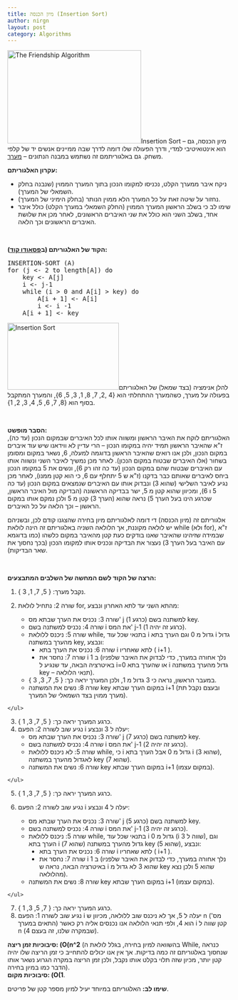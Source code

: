 ```yaml
---
title: מיון הכנסה (Insertion Sort)
author: nirgn
layout: post
category: Algorithms
---
```

[<img class="alignleft wp-image-1172" src="http://www.lifelongstudent.net/wp-content/uploads/2014/12/The_Friendship_Algorithm.png" alt="The Friendship Algorithm" width="300" height="209" />](http://www.lifelongstudent.net/wp-content/uploads/2014/12/The_Friendship_Algorithm.png)Insertion Sort &#8211; מיון הכנסה, גם הוא אינטואיטיבי למדי, ודרך הפעולה שלו דומה לדרך שבה ממיינים אנשים יד של קלפי משחק. גם באלגוריתמם זה נשתמש במבנה הנתונים &#8211; [מערך](http://www.lifelongstudent.net/2013/04/%d7%9e%d7%a2%d7%a8%d7%9a-array/ "מערך (Array)").

**עקרון האלגוריתם:**

  * ניקח איבר ממערך הקלט, נכניסו למקומו הנכון בתוך המערך הממוין (שנבנה בחלק השמאלי של המערך).
  * נחזור על שיטה זאת על כל המערך הלא ממוין הנותר (בחלק הימיני של המערך).
  * שימו לב כי בשלב הראשון המערך הממוין (החלק השמאלי במערך הקלט) כולל איבר אחד, בשלב השני הוא כולל את שני האיברים הראשונים, לאחר מכן את שלושת האיברים הראשונים וכך הלאה.

<!--more-->

&nbsp;

**הקוד של האלגוריתם (ב<a href="http://en.wikipedia.org/wiki/Pseudocode" target="_blank">פסאודו קוד</a>):**

<pre class="lang:default decode:true ">INSERTION-SORT (A)
for (j &lt;- 2 to length[A]) do
    key &lt;- A[j]
    i &lt;- j-1
    while (i &gt; 0 and A[i] &gt; key) do
        A[i + 1] &lt;- A[i]
        i &lt;- i -1
    A[i + 1] &lt;- key</pre>

[<img class="alignleft size-full wp-image-1078" src="http://www.lifelongstudent.net/wp-content/uploads/2013/07/Insertion_Sort.gif" alt="Insertion Sort" width="250" height="150" />](http://www.lifelongstudent.net/wp-content/uploads/2013/07/Insertion_Sort.gif)להלן אנימציה (בצד שמאל) של האלגוריתם בפעולה על מערך, כשהמערך ההתחלתי הוא {4 ,2, 7, 8, 1, 3, 5, 6}, והמערך המתקבל בסוף הוא {8, 7, 6, 5, 4, 3, 2, 1}.

&nbsp;

**הסבר מופשט:**  
האלגוריתם לוקח את האיבר הראשון ומשווה אותו לכל האיברים שבמקום הנכון (עד כה), ז"א שהאיבר הראשון תמיד יהיה במקומו הנכון &#8211; הרי עדיין לא ווידאנו שיש עוד איברים במקום הנכון, ולכן אנו רואים שהאיבר הראשון בדוגמה למעלה, 6, נשאר במקום ומסומן בשחור (אלו האיברים שבטוח במקום הנכון). לאחר מכן נמשיך לאיבר השני ונשווה אותו עם האיברים שבטוח שהם במקום הנכון (עד כה זהו רק 6), ונשים את 5 במקומו הנכון ביחס לאיברים שאותם כבר בדקנו (ז"א ש 5 יתחלף עם 6, כי הוא קטן ממנו), לאחר מכן נגיע לאיבר השלישי (שהוא 3) ונבדוק אותו עם האיברים שנמצאים במקום הנכון (עד כה 5 ו 6), ומכיוון שהוא קטן מ 5, ישר בבדיקה הראשונה (הבדיקה מול האיבר הראשון, שכרגע הינו בעל הערך 5) נראה שהוא (הערך 3) קטן מ 5 ולכן נמקם אותו במקום הראשון &#8211; וכך הלאה על כל האיברים.

אלגוריתם זה (מיון הכנסה) די דומה לאלגוריתם מיון בחירה שהצגנו קודם לכן, ובשניהם יש לולאה מקוננת, אך הלולאה השניה באלגוריתם זה הינה לולאת while (ולא for), ז"א שבמידה שזיהינו שהאיבר שאנו בודקים כעת קטן מהאיבר במקום כלשהו (כמו בדוגמא עם האיבר בעל הערך 3) נעצור את הבדיקה ונכניס אותו למקומו הנכון (בכך נחסוך את שאר הבדיקות).

&nbsp;

**הרצה של הקוד לשם המחשה של השלבים המתבצעים:**

  1. נקבל מערך: { 5, 7, 1, 3 }.
  2. שורה 2: נתחיל לולאת for, מהתא השני עד לתא האחרון ונבצע: <ul style="list-style-type: circle;">
      <li>
        שורה 3: נכניס את הערך שבתא מס' j (כרגע 1) למשתנה בשם key.
      </li>
      <li>
        שורה 4: נכניס למשתנה בשם i את המס' j-1 (כרגע זה יהיה 1).
      </li>
      <li>
        שורה 5: ניכנס ללולאת while, בתנאי שכל עוד i גדול מ 0 וגם הערך בתא i גדול מהערך במשתנה key, ונבצע: <ul style="list-style-type: disc;">
          <li>
            שורה 6: נכניס את הערך בתא i לתא שאחריו ( i+1 ).
          </li>
          <li>
            שורה 7: נחסר את i ב 1 (נלך אחורה במערך, כדי לבדוק את האיבר שלפניו באיטרציה הבאה, עד שנגיע ל i=0 או שהערך בתא i גדול מהערך במשתנה key &#8211; תנאי הלולאה).
          </li>
        </ul>
      </li>

      <li>
        במעבר הראשון, נראה כי 3 גדול מ 1, ולכן המערך יראה כך: { 5, 7, 3, 3 }.
      </li>
      <li>
        שורה 8: נשים את המשתנה key במקום הערך שבתא i+1 (ובעצם נקבל תת מערך ממוין בצד השמאלי של המערך).
      </li>
    </ul>

  3. כרגע המערך יראה כך: { 5, 7, 3, 1 }.
  4. נגיע שוב לשורה 2: הפעם i יעלה ל 3 ונבצע: <ul style="list-style-type: circle;">
      <li>
        שורה 3: נכניס את הערך שבתא מס' j (כרגע 7) למשתנה בשם key.
      </li>
      <li>
        שורה 4: נכניס למשתנה בשם i את המס' j-1 (כרגע זה יהיה 2).
      </li>
      <li>
        שורה 5: לא ניכנס ללולאת while, כי i גדול מ 0 אבל הערך בתא i (שהוא 3), לאגדול מהערך במשתנה key (שהוא 7).
      </li>
      <li>
        שורה 6: נשים את המשתנה key במקום הערך שבתא i+1 (במקום עצמו).
      </li>
    </ul>

  5. כרגע המערך יראה כך: { 5, 7, 3, 1 }.
  6. נגיע שוב לשורה 2: הפעם i יעלה ל 4 ונבצע: <ul style="list-style-type: circle;">
      <li>
        שורה 3: נכניס את הערך שבתא מס' j (כרגע 5) למשתנה בשם key.
      </li>
      <li>
        שורה 4: נכניס למשתנה בשם i את המס' j-1 (כרגע זה יהיה 3).
      </li>
      <li>
        שורה 5: ניכנס ללולאת while, בתנאי שכל עוד i גדול מ 0 (i שווה ל 3), וגם הערך בתא i (שהוא 7) גדול מהערך במשתנה key (שהוא 5), ונבצע: <ul style="list-style-type: disc;">
          <li>
            שורה 6: נכניס את הערך בתא i לתא שאחריו ( i+1 ).
          </li>
          <li>
            שורה 7: נחסר את i ב 1 (נלך אחורה במערך, כדי לבדוק את האיבר שלפניו באיטרציה הבאה, נראה ש i שהוא 3 לא גדול מ key שהוא 5 ולכן נצא מהלולאה).
          </li>
        </ul>
      </li>

      <li>
        שורה 8: נשים את המשתנה key במקום הערך שבתא i+1 (במקום עצמו).
      </li>
    </ul>

  7. כרגע המערך יראה כך: { 7, 5, 3, 1 }.
  8. נגיע שוב לשורה 1: הפעם i יעלה ל 5, אך לא ניכנס שוב ללולאה, מכיוון ש n (מס' התאים במערך) הוא 4, ולפי תנאי הלולאה אנו נכנסים אליה רק כאשר i קטן שווה ל n (שבמקרה שלנו, זה בעצם 4).

**סיבוכיות זמן ריצה: (O(n^2** (בהשוואה למיון בחירה, בגלל לולאת ה While, כנראה שנחסוך באלגוריתם זה כמה בדיקות. אך אין אנו יכולים להתחייב כי זמן הריצה שלו יהיה קטן יותר, מכיון שזה תלוי בקלט אותו נקבל, ולכן זמן הריצה במקרה הגרוע נשאר אותו הדבר כמו במיון בחירה).  
**סיבוכיות מקום: (O(1**.

**שימו לב:** האלגוריתם במיוחד יעיל למיון מספר קטן של פריטים.
